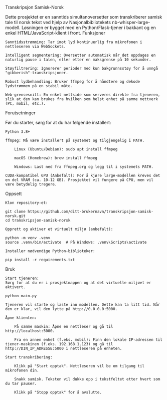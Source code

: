 Transkripsjon Samisk-Norsk

Dette prosjektet er en sanntids simultanoversetter som transkriberer samisk tale til norsk tekst ved hjelp av Nasjonalbibliotekets nb-whisper-large-modell. Løsningen er bygget med en Python/Flask-tjener i bakkant og en enkel HTML/JavaScript-klient i front.
Funksjoner

    Sanntidsstrømming: Tar imot lyd kontinuerlig fra mikrofonen i nettleseren via WebSockets.

    Intelligent segmentering: Oversetter automatisk når det oppdages en naturlig pause i talen, eller etter en maksgrense på 10 sekunder.

    Støyfiltrering: Ignorerer perioder med kun bakgrunnsstøy for å unngå "gibberish"-transkripsjoner.

    Robust lydbehandling: Bruker ffmpeg for å håndtere og dekode lydstrømmen på en stabil måte.

    Web-grensesnitt: En enkel nettside som serveres direkte fra tjeneren, slik at den kan brukes fra hvilken som helst enhet på samme nettverk (PC, mobil, etc.).

Forutsetninger

Før du starter, sørg for at du har følgende installert:

    Python 3.8+

    ffmpeg: Må være installert på systemet og tilgjengelig i PATH.

        Linux (Ubuntu/Debian): sudo apt install ffmpeg

        macOS (Homebrew): brew install ffmpeg

        Windows: Last ned fra ffmpeg.org og legg til i systemets PATH.

    CUDA-kompatibel GPU (Anbefalt): For å kjøre large-modellen kreves det en del VRAM (ca. 10-12 GB). Prosjektet vil fungere på CPU, men vil være betydelig tregere.

Oppsett

    Klon repository-et:

    git clone https://github.com/ditt-brukernavn/transkripsjon-samisk-norsk.git
    cd transkripsjon-samisk-norsk

    Opprett og aktiver et virtuelt miljø (anbefalt):

    python -m venv .venv
    source .venv/bin/activate  # På Windows: .venv\Scripts\activate

    Installer nødvendige Python-biblioteker:

    pip install -r requirements.txt

Bruk

    Start tjeneren:
    Sørg for at du er i prosjektmappen og at det virtuelle miljøet er aktivert.

    python main.py

    Tjeneren vil starte og laste inn modellen. Dette kan ta litt tid. Når den er klar, vil den lytte på http://0.0.0.0:5000.

    Åpne klienten:

        På samme maskin: Åpne en nettleser og gå til http://localhost:5000.

        Fra en annen enhet (f.eks. mobil): Finn den lokale IP-adressen til tjener-maskinen (f.eks. 192.168.1.123) og gå til http://DIN_IP_ADRESSE:5000 i nettleseren på enheten.

    Start transkribering:

        Klikk på "Start opptak". Nettleseren vil be om tilgang til mikrofonen din.

        Snakk samisk. Teksten vil dukke opp i tekstfeltet etter hvert som du tar pauser.

        Klikk på "Stopp opptak" for å avslutte.
